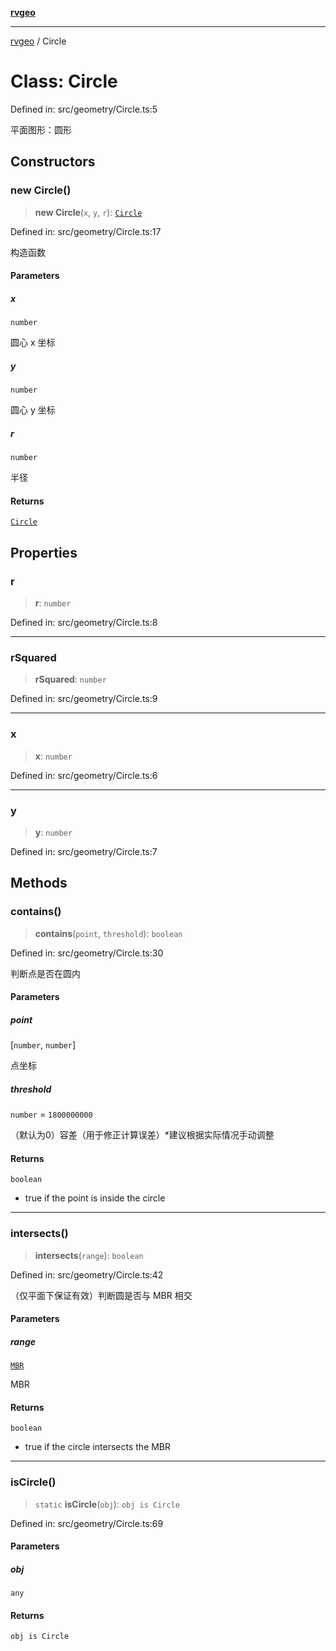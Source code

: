 [**rvgeo**](../README.md)

***

[rvgeo](../globals.md) / Circle

# Class: Circle

Defined in: src/geometry/Circle.ts:5

平面图形：圆形

## Constructors

### new Circle()

> **new Circle**(`x`, `y`, `r`): [`Circle`](Circle.md)

Defined in: src/geometry/Circle.ts:17

构造函数

#### Parameters

##### x

`number`

圆心 x 坐标

##### y

`number`

圆心 y 坐标

##### r

`number`

半径

#### Returns

[`Circle`](Circle.md)

## Properties

### r

> **r**: `number`

Defined in: src/geometry/Circle.ts:8

***

### rSquared

> **rSquared**: `number`

Defined in: src/geometry/Circle.ts:9

***

### x

> **x**: `number`

Defined in: src/geometry/Circle.ts:6

***

### y

> **y**: `number`

Defined in: src/geometry/Circle.ts:7

## Methods

### contains()

> **contains**(`point`, `threshold`): `boolean`

Defined in: src/geometry/Circle.ts:30

判断点是否在圆内

#### Parameters

##### point

\[`number`, `number`\]

点坐标

##### threshold

`number` = `1800000000`

（默认为0）容差（用于修正计算误差）*建议根据实际情况手动调整

#### Returns

`boolean`

- true if the point is inside the circle

***

### intersects()

> **intersects**(`range`): `boolean`

Defined in: src/geometry/Circle.ts:42

（仅平面下保证有效）判断圆是否与 MBR 相交

#### Parameters

##### range

[`MBR`](../type-aliases/MBR.md)

MBR

#### Returns

`boolean`

- true if the circle intersects the MBR

***

### isCircle()

> `static` **isCircle**(`obj`): `obj is Circle`

Defined in: src/geometry/Circle.ts:69

#### Parameters

##### obj

`any`

#### Returns

`obj is Circle`
